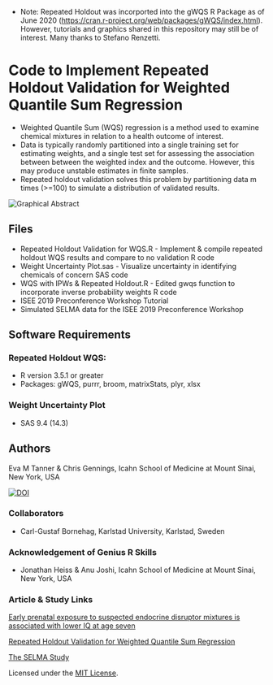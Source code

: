 * Note: Repeated Holdout was incorported into the gWQS R Package as of June 2020 (https://cran.r-project.org/web/packages/gWQS/index.html). However, tutorials and graphics shared in this repository may still be of interest. Many thanks to Stefano Renzetti.

# Code to Implement Repeated Holdout Validation for Weighted Quantile Sum Regression
* Weighted Quantile Sum (WQS) regression is a method used to examine chemical mixtures in relation to a health outcome of interest. 
* Data is typically randomly partitioned into a single training set for estimating weights, and a single test set for assessing the association between between the weighted index and the outcome. However, this may produce unstable estimates in finite samples.
* Repeated holdout validation solves this problem by partitioning data m times (>=100) to simulate a distribution of validated results.

![Graphical Abstract](https://ars.els-cdn.com/content/image/1-s2.0-S2215016119303103-ga1_lrg.jpg)

## Files 
* Repeated Holdout Validation for WQS.R - Implement & compile repeated holdout WQS results and compare to no validation R code
* Weight Uncertainty Plot.sas - Visualize uncertainty in identifying chemicals of concern SAS code
* WQS with IPWs & Repeated Holdout.R - Edited gwqs function to incorporate inverse probability weights R code
* ISEE 2019 Preconference Workshop Tutorial
* Simulated SELMA data for the ISEE 2019 Preconference Workshop

## Software Requirements
### Repeated Holdout WQS:
* R version 3.5.1 or greater
* Packages: gWQS, purrr, broom, matrixStats, plyr, xlsx
### Weight Uncertainty Plot
* SAS 9.4 (14.3)

## Authors
Eva M Tanner & Chris Gennings, Icahn School of Medicine at Mount Sinai, New York, USA

[![DOI](https://zenodo.org/badge/183286526.svg)](https://zenodo.org/badge/latestdoi/183286526)

### Collaborators
* Carl-Gustaf Bornehag, Karlstad University, Karlstad, Sweden

### Acknowledgement of Genius R Skills
* Jonathan Heiss & Anu Joshi, Icahn School of Medicine at Mount Sinai, New York, USA

### Article & Study Links

[Early prenatal exposure to suspected endocrine disruptor mixtures is associated with lower IQ at age seven](https://doi.org/10.1016/j.envint.2019.105185)

[Repeated Holdout Validation for Weighted Quantile Sum Regression](https://doi.org/10.1016/j.mex.2019.11.008)

[The SELMA Study](http://selmastudien.se/)

Licensed under the [MIT License](LICENSE).
